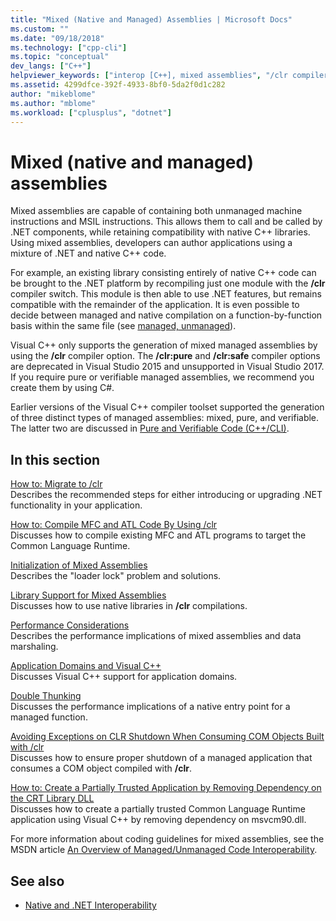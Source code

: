 ```yaml
---
title: "Mixed (Native and Managed) Assemblies | Microsoft Docs"
ms.custom: ""
ms.date: "09/18/2018"
ms.technology: ["cpp-cli"]
ms.topic: "conceptual"
dev_langs: ["C++"]
helpviewer_keywords: ["interop [C++], mixed assemblies", "/clr compiler option [C++], mixed assemblies", "managed code [C++], interoperability", "interoperability [C++], mixed assemblies", "mixed DLL loading [C++]", "mixed assemblies [C++], about mixed assemblies", "assemblies [C++], mixed", "mixed assemblies [C++]", "native code [C++], .NET interoperatibility"]
ms.assetid: 4299dfce-392f-4933-8bf0-5da2f0d1c282
author: "mikeblome"
ms.author: "mblome"
ms.workload: ["cplusplus", "dotnet"]
---
```

# Mixed (native and managed) assemblies

Mixed assemblies are capable of containing both unmanaged machine instructions and MSIL instructions. This allows them to call and be called by .NET components, while retaining compatibility with native C++ libraries. Using mixed assemblies, developers can author applications using a mixture of .NET and native C++ code.

For example, an existing library consisting entirely of native C++ code can be brought to the .NET platform by recompiling just one module with the **/clr** compiler switch. This module is then able to use .NET features, but remains compatible with the remainder of the application. It is even possible to decide between managed and native compilation on a function-by-function basis within the same file (see [managed, unmanaged](../preprocessor/managed-unmanaged.md)).

Visual C++ only supports the generation of mixed managed assemblies by using the **/clr** compiler option. The **/clr:pure** and **/clr:safe** compiler options are deprecated in Visual Studio 2015 and unsupported in Visual Studio 2017. If you require pure or verifiable managed assemblies, we recommend you create them by using C#.

Earlier versions of the Visual C++ compiler toolset supported the generation of three distinct types of managed assemblies: mixed, pure, and verifiable. The latter two are discussed in [Pure and Verifiable Code (C++/CLI)](../dotnet/pure-and-verifiable-code-cpp-cli.md).

## In this section

[How to: Migrate to /clr](../dotnet/how-to-migrate-to-clr.md)<br/>
Describes the recommended steps for either introducing or upgrading .NET functionality in your application.

[How to: Compile MFC and ATL Code By Using /clr](../dotnet/how-to-compile-mfc-and-atl-code-by-using-clr.md)<br/>
Discusses how to compile existing MFC and ATL programs to target the Common Language Runtime.

[Initialization of Mixed Assemblies](../dotnet/initialization-of-mixed-assemblies.md)<br/>
Describes the "loader lock" problem and solutions.

[Library Support for Mixed Assemblies](../dotnet/library-support-for-mixed-assemblies.md)<br/>
Discusses how to use native libraries in **/clr** compilations.

[Performance Considerations](../dotnet/performance-considerations-for-interop-cpp.md)<br/>
Describes the performance implications of mixed assemblies and data marshaling.

[Application Domains and Visual C++](../dotnet/application-domains-and-visual-cpp.md)<br/>
Discusses Visual C++ support for application domains.

[Double Thunking](../dotnet/double-thunking-cpp.md)<br/>
Discusses the performance implications of a native entry point for a managed function.

[Avoiding Exceptions on CLR Shutdown When Consuming COM Objects Built with /clr](../dotnet/avoiding-exceptions-on-clr-shutdown-when-consuming-com-objects-built-with-clr.md)<br/>
Discusses how to ensure proper shutdown of a managed application that consumes a COM object compiled with **/clr**.

[How to: Create a Partially Trusted Application by Removing Dependency on the CRT Library DLL](../dotnet/create-a-partially-trusted-application.md)<br/>
Discusses how to create a partially trusted Common Language Runtime application using Visual C++ by removing dependency on msvcm90.dll.

For more information about coding guidelines for mixed assemblies, see the MSDN article [An Overview of Managed/Unmanaged Code Interoperability](https://msdn.microsoft.com/library/ms973872.aspx).

## See also

- [Native and .NET Interoperability](../dotnet/native-and-dotnet-interoperability.md)
